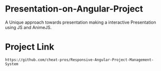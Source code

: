 # Presentation-on-Angular-Project
A Unique approach towards presentation making a interactive Presentation using JS and AnimeJS.


# Project Link

`https://github.com/cheat-pros/Responsive-Angular-Project-Management-System`
